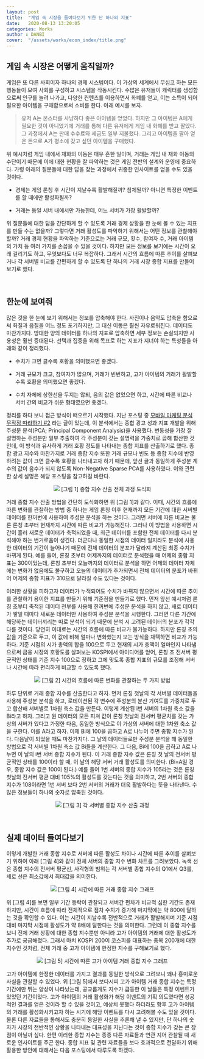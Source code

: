 ```yaml
---
layout: post
title:  "게임 속 시장을 들여다보기 위한 단 하나의 지표"
date:   2020-08-13 13:20:05
categories: Works
author : DANBI
cover:  "/assets/works/econ_index/title.png"
---
```




## 게임 속 시장은 어떻게 움직일까?

게임은 또 다른 사회이자 하나의 경제 시스템이다. 이 가상의 세계에서 무심코 하는 모든 행동들이 모여 사회를 구성하고 시스템을 작동시킨다. 수많은 유저들이 캐릭터를 생성함으로써 인구를 늘려 나가고, 다양한 컨텐츠를 이용하면서 화폐를 얻고, 이는 소득이 되어 필요한 아이템을 구매함으로써 소비를 한다. 아래 예시를 보자.

> 유저 A는 몬스터를 사냥하다 좋은 아이템을 얻었다. 하지만 그 아이템은 A에게 필요한 것이 아니었기에 거래를 통해 다른 유저에게 게임 내 화폐를 받고 팔았다. 그 과정에서 A는 판매 수수료와 세금도 일부 지불했다. 그리고 아이템을 팔아 얻은 돈으로 A가 평소에 갖고 싶던 아이템을 구매했다. 

위 예시처럼 게임 내에서 재화의 이동은 매우 흔한 일이며, 거래는 게임 내 재화 이동의 수단이기 때문에 이에 대한 현황을 잘 파악하는 것은 게임 전반의 설계와 운영에 중요하다. 가령 아래의 질문들에 대한 답을 찾는 과정에서 귀중한 인사이트를 얻을 수도 있을 것이다.

* 경제는 게임 론칭 후 시간이 지날수록 활발해질까? 침체될까? 아니면 특정한 이벤트를 할 때에만 활성화될까? 

* 거래는 동일 서버 내에서만 가능한데, 어느 서버가 가장 활발할까? 

위 질문들에 대한 답을 간단하게 할 수 있도록 거래 경제 상황을 한 눈에 볼 수 있는 지표를 만들 수는 없을까? 그렇다면 거래 활성도를 파악하기 위해서는 어떤 정보를 관찰해야 할까? 거래 경제 현황을 파악하는 기준으로는 거래 규모, 횟수, 참여자 수, 거래 아이템의 가치 등 여러 가지를 손꼽을 수 있을 것이다. 하지만 모든 정보를 보기에는 시간이 오래 걸리기도 하고, 무엇보다도 너무 복잡하다. 그래서 시간의 흐름에 따른 추이를 살펴보거나 각 서버별 비교를 간편하게 할 수 있도록 단 하나의 거래 시장 종합 지표를 만들어 보기로 했다.

<br />

## 한눈에 보여줘

많은 것을 한 눈에 보기 위해서는 정보를 압축해야 한다. 사진이나 음악도 압축을 함으로써 화질과 음질을 어느 정도 포기하지만, 그 대신 이동은 훨씬 자유로워진다. 데이터도 마찬가지다. 방대한 양의 데이터를 하나의 지표로 압축하면 세부 정보는 손실되지만 사용성은 훨씬 증대된다. 선택과 집중을 위해 목표로 하는 지표가 지녀야 하는 특성들을 아래와 같이 정리했다.

* 수치가 크면 클수록 호황을 의미했으면 좋겠다.

* 거래 규모가 크고, 참여자가 많으며, 거래가 빈번하고, 고가 아이템의 거래가 활발할수록 호황을 의미했으면 좋겠다.

* 수치 자체에 상한선을 두지는 않되, 음의 값은 없었으면 하고, 시간에 따른 비교나 서버 간의 비교가 쉬운 형태였으면 좋겠다.

정리를 하다 보니 접근 방식이 떠오르기 시작했다. 지난 포스팅 중 [모바일 마케팅 분석 무작정 따라하기 #2](https://danbi-ncsoft.github.io/works/2019/08/19/works-mobile_mkt-2.html) 라는 글이 있는데, 이 분석에서는 종합 광고 성과 지표 개발을 위해 주성분 분석(PCA; Principal Component Analysis)을 사용했다. 변동성을 가장 잘 설명하는 주성분만 일부 추출하여 각 주성분이 갖는 설명력을 가중치로 곱해 합산한 것인데, 이 방식과 유사하게 거래 호황 정도를 나타내는 종합 지표를 산출하기로 했다. 종합 광고 지수와 마찬가지로 거래 종합 지수 또한 거래 규모나 빈도 등 종합 지수에 반영하려는 값이 크면 클수록 호황을 나타내고자 하기 때문에, 앞선 글과 동일하게 주성분 계수의 값이 음수가 되지 않도록 Non-Negative Sparse PCA를 사용하였다. 이와 관련한 상세 설명은 해당 포스팅을 참고하길 바란다.

<p align="center">
<img src="/assets/works/econ_index/figure1.PNG"/>
[그림 1] 종합 지수 산출 전체 과정 도식화
</p>

거래 종합 지수 산출 방법을 간단히 도식화하면 위 [그림 1]과 같다. 이때, 시간의 흐름에 따른 변화를 관찰하는 방법 중 하나는 게임 론칭 이후 현재까지 모든 기간에 대한 서버별 데이터를 한꺼번에 사용하여 주성분 분석을 하는 것이다. 그러면 서버에 따른 비교는 물론 론칭 초부터 현재까지 시간에 따른 비교가 가능해진다. 그러나 이 방법을 사용하면 시간이 흘러 새로운 데이터가 축적되었을 때, 최근 데이터를 포함한 전체 데이터를 다시 분석해야 하는 번거로움이 생긴다. 더군다나 동일한 시점의 데이터 일지라도 분석에 사용한 데이터의 기간이 늘어나기 때문에 전체 데이터의 분포가 달라져 계산된 최종 수치가 바뀌게 된다. 예를 들어, 론칭 초부터 어제까지의 데이터로 분석했을 때 어제의 종합 지표는 300이었는데, 론칭 초부터 오늘까지의 데이터로 분석을 하면 어제의 데이터 자체에는 변화가 없음에도 불구하고 오늘의 데이터가 추가되면서 전체 데이터의 분포가 바뀌어 어제의 종합 지표가 310으로 달라질 수도 있다는 것이다.

이러한 상황을 피하고자 데이터가 누적되어도 수치가 바뀌지 않으면서 시간에 따른 추이를 관찰하기 용이한 지표를 만들기 위해 기준점을 만들기로 했다. 먼저 앞선 예시처럼 론칭 초부터 축적된 데이터 전부를 사용해 한꺼번에 주성분 분석을 하지 않고, 새로 데이터가 쌓일 때마다 새로운 데이터만 사용하여 주성분 분석을 시행한다. 그러면 다른 기간에 해당하는 데이터끼리는 따로 분석이 되기 때문에 분석 시 고려된 데이터의 분포가 각각 다를 것이다. 당연히 이대로는 시간의 흐름에 따른 비교가 불가능하다. 하지만 론칭 초의 값을 기준으로 두고, 이 값에 비해 얼마나 변화했는지 보는 방식을 채택하면 비교가 가능하다. 기준 시점의 시가 총액의 합을 100으로 두고 현재의 시가 총액이 얼마인지 나타냄으로써 금융 시장의 호황도를 살펴보는 KOSPI에서 아이디어를 얻어, 론칭 초 전서버 평균적인 상태를 기준 지수 100으로 정하고 그에 맞도록 종합 지표의 규모를 조정해 서버나 시간에 따라 편리하게 비교할 수 있도록 했다. 

<p align="center">
<img src="/assets/works/econ_index/figure2.PNG"/>
[그림 2] 시간의 흐름에 따른 변화를 관찰하는 두 가지 방법
</p>

하루 단위로 거래 종합 지수를 산출한다고 하자. 먼저 론칭 첫날의 각 서버별 데이터들을 사용해 주성분 분석을 하고, 로테이션된 각 변수에 주성분의 분산 기여도를 가중치로 두고 합산해 서버별로 1차원 축소 값을 만든다. 이렇게 계산된 i번 서버의 1차원 축소 값을 Bi라고 하자. 그리고 원 데이터의 모든 피쳐 값이 론칭 첫날의 전서버 평균치를 갖는 가상의 서버가 있다고 가정한 다음, 동일한 방식으로 이 가상의 서버에 대한 1차원 축소 값을 구한다. 이를 A라고 하자. 이제 Bi에 100을 곱하고 A로 나누어 주면 종합 지수가 된다. 다음날이 되었을 때도 마찬가지다. 그 날의 데이터들로만 주성분 분석을 해 동일한 방법으로 각 서버별 1차원 축소 값 Bi들을 계산한다. 그 다음, Bi에 100을 곱하고 A로 나누면 이 날의 i번 서버 종합 지수가 된다. 이 거래 종합 지수 값은 론칭 첫 날의 전서버 평균적인 상태를 100이라 할 때, 이 날의 해당 서버 거래 활성도를 의미한다. (Bi=A일 경우, 종합 지수 값은 100이 된다.) 예를 들어 1번 서버의 종합 지수가 105라는 것은 론칭 첫날의 전서버 평균 대비 105%의 활성도를 갖는다는 것을 의미하고, 2번 서버의 종합 지수가 108이라면 1번 서버 보다 2번 서버의 거래가 더욱 활발하다는 뜻을 나타낸다. 수많은 정보들이 하나의 숫자로 압축된 것이다.

<p align="center">
<img src="/assets/works/econ_index/figure3.PNG"/>
[그림 3] 각 서버별 종합 지수 산출 과정
</p>

<br />

## 실제 데이터 들여다보기

이렇게 개발한 거래 종합 지수로 서버에 따른 활성도 차이나 시간에 따른 추이를 살펴보기 위하여 아래 [그림 4]와 같이 전체 서버의 종합 지수 변화 차트를 그려보았다. 녹색 선은 종합 지수의 전서버 평균선, 사각형의 범위는 각 서버별 종합 지수의 Q1에서 Q3를, 세로 선은 최소값에서 최대값을 의미한다. 

<p align="center">
<img src="/assets/works/econ_index/figure4.PNG"/>
[그림 4] 시간에 따른 거래 종합 지수 그래프
</p>

위 [그림 4]를 보면 일부 기간 등락이 관찰되고 서버간 편차가 비교적 심한 기간도 존재하지만, 시간이 흐름에 따라 전체적으로 점차 수치가 증가해 마지막에는 약 800에 달하는 것을 확인할 수 있다. 이는 시간이 지날수록 전반적으로 거래가 활발해지며 기준 시점 대비 마지막 시점에 활성도가 약 8배에 달한다는 것을 의미한다. 그런데 이 종합 지수를 보니 전체 거래 상황에 대한 종합 지수뿐만 아니라 고가 아이템의 거래에 대한 활성도가 추가로 궁금해졌다. 그래서 마치 KOSPI 200이 코스피를 대표하는 종목 200개에 대한 지수인 것처럼, 전체 거래 중 고가 아이템에 한정한 지수를 구해보기로 했다.

<p align="center">
<img src="/assets/works/econ_index/figure5.PNG"/>
[그림 5] 시간에 따른 고가 아이템 거래 종합 지수 그래프
</p>

고가 아이템에 한정한 데이터를 가지고 결과를 동일한 방식으로 그려보니 꽤나 흥미로운 사실을 관찰할 수 있었다. 위 [그림 5]에서 보다시피 고가 아이템 거래 종합 지수는 특정 기간에만 뛰는 양상이 나타났는데, 공교롭게도 지수가 급등한 이 날들은 특정 이벤트가 있었던 기간이었다. 고가 아이템의 거래 활성화가 해당 이벤트의 기획 의도였다면 성공적인 결과를 얻은 것이라 할 수 있을 것이고, 예상치 못했다 하더라도 향후 고가 아이템의 거래를 활성화시키고자 하는 시기에 해당 이벤트를 다시 고려해볼 수도 있을 것이다. 물론 다른 자료들을 통해서도 충분히 동일한 사실을 추론해 낼 수 있지만, 단 하나의 숫자가 시장의 전반적인 상황을 나타내는 대표성을 지닌다는 것이 종합 지수가 갖는 큰 장점이 아닐까 싶다. 한편 이러한 종합 지수는 종종 다른 자료들과 연관 지어 관찰될 때 새로운 인사이트를 주곤 한다. 종합 지표 및 관련 자료들을 보다 효과적으로 전달하기 위해 활용한 방안에 대해서는 다음 포스팅에서 다루도록 하겠다.